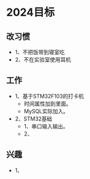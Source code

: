 # 2024目标
## 改习惯
- 1、不把饭带到寝室吃
- 2、不在实验室使用耳机
## 工作
- 1、基于STM32F103的打卡机
  - 时间属性加到里面。
  - MySQL实际加入。
- 2、STM32基础
  - 1、串口输入输出。
  - 2、
## 兴趣
- 1、